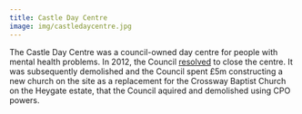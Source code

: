 ```yaml
---
title: Castle Day Centre 
image: img/castledaycentre.jpg
---
```

The Castle Day Centre was a council-owned day centre for people with mental health problems. In 2012, the Council [resolved](https://www.london-se1.co.uk/news/view/5867) to close the centre. It was subsequently demolished and the Council spent £5m constructing a new church on the site as a replacement for the Crossway Baptist Church on the Heygate estate, that the Council aquired and demolished using CPO powers. 
